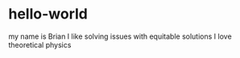 # hello-world
my name is Brian
I like solving issues with equitable solutions
I love theoretical physics

